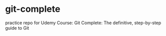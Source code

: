 # git-complete
practice repo for Udemy Course: Git Complete: The definitive, step-by-step guide to Git
